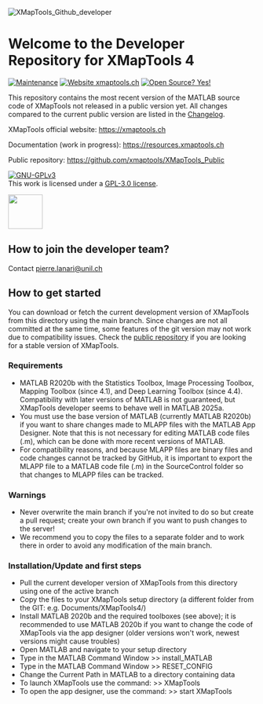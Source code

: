 ![XMapTools_Github_developer](https://user-images.githubusercontent.com/54409312/152673005-7bb96f00-b365-427c-9964-17820e6edb73.jpg)

# Welcome to the Developer Repository for XMapTools 4

[![Maintenance](https://img.shields.io/badge/Maintained%3F-yes-green.svg)](https://github.com/xmaptools/XMapTools_Developers/graphs/commit-activity)
[![Website xmaptools.ch](https://img.shields.io/website-up-down-green-red/http/shields.io.svg)](https://xmaptools.ch)
[![Open Source? Yes!](https://badgen.net/badge/Open%20Source%20%3F/Yes%21/blue?icon=github)](#)

This repository contains the most recent version of the MATLAB source code of XMapTools not released in a public version yet. All changes compared to the current public version are listed in the <a href="https://github.com/xmaptools/XMapTools_Developers/blob/main/Changelog.md">Changelog</a>. 

XMapTools official website: https://xmaptools.ch

Documentation (work in progress): https://resources.xmaptools.ch  

Public repository: https://github.com/xmaptools/XMapTools_Public 

<a rel="license" href="https://www.gnu.org/licenses/gpl-3.0.en.html"><img alt="GNU-GPLv3" style="border-width:0" src="https://www.gnu.org/graphics/agplv3-with-text-162x68.png" /></a><br />This work is licensed under a <a rel="license" href="https://www.gnu.org/licenses/gpl-3.0.en.html">GPL-3.0 license</a>.

<a href="https://ec.europa.eu/info/research-and-innovation/funding/funding-opportunities/funding-programmes-and-open-calls/horizon-europe_en" target="_blank"><img src="https://user-images.githubusercontent.com/54409312/168419191-401f1d2c-014f-4640-9edc-cfa6f3832a40.png" height="70"/></a>


## How to join the developer team?

Contact pierre.lanari@unil.ch

## How to get started
You can download or fetch the current development version of XMapTools from this directory using the main branch. Since changes are not all committed at the same time, some features of the git version may not work due to compatibility issues. Check the <a href="https://github.com/xmaptools/XMapTools_Public">public repository</a> if you are looking for a stable version of XMapTools. 

### Requirements
- MATLAB R2020b with the Statistics Toolbox, Image Processing Toolbox, Mapping Toolbox (since 4.1), and Deep Learning Toolbox (since 4.4). Compatibility with later versions of MATLAB is not guaranteed, but XMapTools developer seems to behave well in MATLAB 2025a.
- You must use the base version of MATLAB (currently MATLAB R2020b) if you want to share changes made to MLAPP files with the MATLAB App Designer. Note that this is not necessary for editing MATLAB code files (.m), which can be done with more recent versions of MATLAB. 
- For compatibility reasons, and because MLAPP files are binary files and code changes cannot be tracked by GitHub, it is important to export the MLAPP file to a MATLAB code file (.m) in the SourceControl folder so that changes to MLAPP files can be tracked.
 

### Warnings
- Never overwrite the main branch if you're not invited to do so but create a pull request; create your own branch if you want to push changes to the server!  
- We recommend you to copy the files to a separate folder and to work there in order to avoid any modification of the main branch. 

### Installation/Update and first steps
- Pull the current developer version of XMapTools from this directory using one of the active branch
- Copy the files to your XMapTools setup directory (a different folder from the GIT: e.g. Documents/XMapTools4/)
- Install MATLAB 2020b and the required toolboxes (see above); it is recommended to use MATLAB 2020b if you want to change the code of XMapTools via the app designer (older versions won't work, newest versions might cause troubles)
- Open MATLAB and navigate to your setup directory
- Type in the MATLAB Command Window >> install_MATLAB
- Type in the MATLAB Command Window >> RESET_CONFIG
- Change the Current Path in MATLAB to a directory containing data
- To launch XMapTools use the command: >> XMapTools
- To open the app designer, use the command: >> start XMapTools

